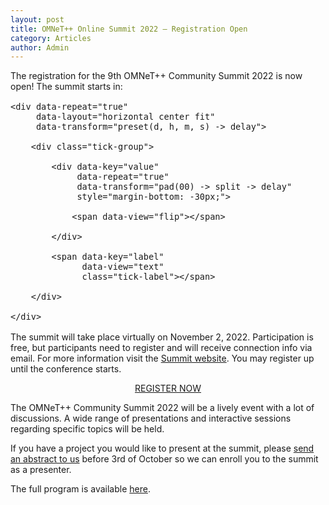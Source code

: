 ```yaml
---
layout: post
title: OMNeT++ Online Summit 2022 – Registration Open
category: Articles
author: Admin
---
```


The registration for the 9th OMNeT++ Community Summit 2022 is now open! The summit starts in:

<style>
    .tick {
        font-size:1rem;
        font-family: -apple-system, BlinkMacSystemFont, "Segoe UI", Roboto, Oxygen-Sans, Ubuntu, Cantarell, "Helvetica Neue", sans-serif;
    }

    .tick-label {
        font-size:.375em;
        text-align:center;
    }

    .tick-group {
        margin:0 .25em;
        text-align:center;
    }
</style>
<div class="tick"
     data-did-init="handleTickInit"
     data-credits="false" width="50%">

    <div data-repeat="true"
         data-layout="horizontal center fit"
         data-transform="preset(d, h, m, s) -> delay">

        <div class="tick-group">

            <div data-key="value"
                 data-repeat="true"
                 data-transform="pad(00) -> split -> delay"
                 style="margin-bottom: -30px;">

                <span data-view="flip"></span>

            </div>

            <span data-key="label"
                  data-view="text"
                  class="tick-label"></span>

        </div>

    </div>
</div>
<script>
function handleTickInit(tick) {
  Tick.count.down('2022-11-02T10:00+01:00').onupdate = function(value) {
    tick.value = value;
  };
}
</script>

The summit will take place virtually on November 2, 2022.
Participation is free, but participants need to register and will
receive connection info via email. For more information visit the <a target="_blank" href="https://summit.omnetpp.org/2022/index.html#join">Summit website</a>.  You may register up until the conference starts.

<center><a href="https://forms.gle/P6xauGxJAaQe1SBE7" target="_blank" class="btn-large waves-effect waves-light green darken-3">REGISTER NOW</a></center>

The OMNeT++ Community Summit 2022 will be a lively event with a lot of discussions.
A wide range of presentations and interactive sessions regarding specific topics will be held.

If you have a project you would like to present at the summit, please 
<a href="mailto:info@omnetpp.org?subject=OMNeT++ Summit 2022 - presentation proposal" target="_blank">
send an abstract to us</a> before 3rd of October so we can enroll you to the summit as a presenter.

The full program is available [here](https://summit.omnetpp.org/2022/index.html#program).
